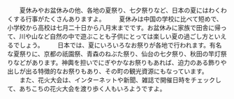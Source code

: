 　　夏休みやお盆休みの他、各地の夏祭り、七夕祭りなど、日本の夏にはわくわくする行事がたくさんありますよ。
　　夏休みは中国の学校に比べて短めで、小学校から高校は七月二十日から八月末までです。お盆休みに家族で田舎に帰って、川や山など自然の中で遊ぶことも子供にとっては楽しい夏の過ごし方といえるでしょう。
　　日本では、夏にいろいろなお祭りが各地で行われます。有名な夏祭りに、京都の祇園祭、青森のねぶた祭り、仙台の七夕祭り、秋田の竿灯祭りなどがあります。神輿を担いでにぎやかなお祭りもあれば、迫力のある飾りや出しが出る特徴的なお祭りもあり、その町の観光資源にもなっています。
　　また、花火大会は、インターネットや新聞、雑誌で開催日時をチェックして、あちこちの花火大会を渡り歩く人もいろようですよ。